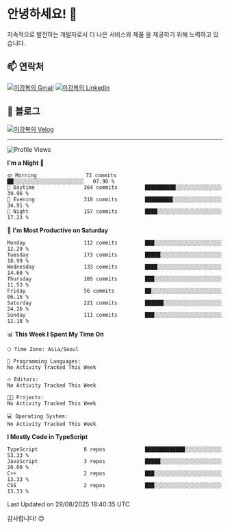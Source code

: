 # 안녕하세요! 👋

지속적으로 발전하는 개발자로서 더 나은 서비스와 제품
을 제공하기 위해 노력하고 있습니다.

## 📫 연락처
[![이강복의 Gmail](https://img.shields.io/badge/Gmail-D14836?style=for-the-badge&logo=gmail&logoColor=white)](mailto:pmmm114@gmail.com)
[![이강복의 Linkedin](https://img.shields.io/badge/LinkedIn-0077B5?style=for-the-badge&logo=linkedin&logoColor=white)](https://www.linkedin.com/in/lkb0297)

## 📝 블로그
[![이강복의 Velog](https://img.shields.io/badge/Velog-ffffff?style=for-the-badge&logo=velog)](https://velog.io/@pmmm114/posts)

---
<!--START_SECTION:waka-->
![Profile Views](http://img.shields.io/badge/Profile%20Views-0-blue)

**I'm a Night 🦉** 

```text
🌞 Morning                72 commits          ██░░░░░░░░░░░░░░░░░░░░░░░   07.90 % 
🌆 Daytime                364 commits         ██████████░░░░░░░░░░░░░░░   39.96 % 
🌃 Evening                318 commits         █████████░░░░░░░░░░░░░░░░   34.91 % 
🌙 Night                  157 commits         ████░░░░░░░░░░░░░░░░░░░░░   17.23 % 
```
📅 **I'm Most Productive on Saturday** 

```text
Monday                   112 commits         ███░░░░░░░░░░░░░░░░░░░░░░   12.29 % 
Tuesday                  173 commits         █████░░░░░░░░░░░░░░░░░░░░   18.99 % 
Wednesday                133 commits         ████░░░░░░░░░░░░░░░░░░░░░   14.60 % 
Thursday                 105 commits         ███░░░░░░░░░░░░░░░░░░░░░░   11.53 % 
Friday                   56 commits          ██░░░░░░░░░░░░░░░░░░░░░░░   06.15 % 
Saturday                 221 commits         ██████░░░░░░░░░░░░░░░░░░░   24.26 % 
Sunday                   111 commits         ███░░░░░░░░░░░░░░░░░░░░░░   12.18 % 
```


📊 **This Week I Spent My Time On** 

```text
🕑︎ Time Zone: Asia/Seoul

💬 Programming Languages: 
No Activity Tracked This Week

🔥 Editors: 
No Activity Tracked This Week

🐱‍💻 Projects: 
No Activity Tracked This Week

💻 Operating System: 
No Activity Tracked This Week
```

**I Mostly Code in TypeScript** 

```text
TypeScript               8 repos             █████████████░░░░░░░░░░░░   53.33 % 
JavaScript               3 repos             █████░░░░░░░░░░░░░░░░░░░░   20.00 % 
C++                      2 repos             ███░░░░░░░░░░░░░░░░░░░░░░   13.33 % 
CSS                      2 repos             ███░░░░░░░░░░░░░░░░░░░░░░   13.33 % 
```




 Last Updated on 29/08/2025 18:40:35 UTC
<!--END_SECTION:waka-->

감사합니다! 😊
